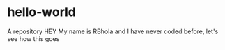 # hello-world
A repository
HEY
My name is RBhola and I have never coded before, let's see how this goes
